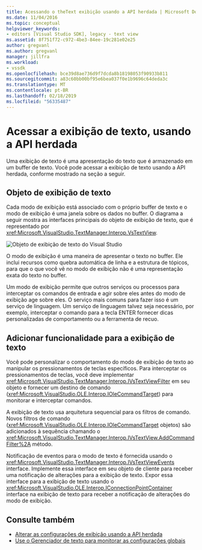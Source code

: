 ```yaml
---
title: Acessando o theText exibição usando a API herdada | Microsoft Docs
ms.date: 11/04/2016
ms.topic: conceptual
helpviewer_keywords:
- editors [Visual Studio SDK], legacy - text view
ms.assetid: 8f751f72-c972-4be3-84ee-19c281e02e25
author: gregvanl
ms.author: gregvanl
manager: jillfra
ms.workload:
- vssdk
ms.openlocfilehash: bce39d8ae736d9f7dcda8b18198053f90933b811
ms.sourcegitcommit: a83c60bb00bf95e6bea037f0e1b9696c64deda3c
ms.translationtype: MT
ms.contentlocale: pt-BR
ms.lasthandoff: 02/18/2019
ms.locfileid: "56335487"
---
```

# <a name="access-the-text-view-by-using-the-legacy-api"></a>Acessar a exibição de texto, usando a API herdada
Uma exibição de texto é uma apresentação do texto que é armazenado em um buffer de texto. Você pode acessar a exibição de texto usando a API herdada, conforme mostrado na seção a seguir.

## <a name="text-view-object"></a>Objeto de exibição de texto
 Cada modo de exibição está associado com o próprio buffer de texto e o modo de exibição é uma janela sobre os dados no buffer. O diagrama a seguir mostra as interfaces principais do objeto de exibição de texto, que é representado por <xref:Microsoft.VisualStudio.TextManager.Interop.VsTextView>.

 ![Objeto de exibição de texto do Visual Studio](../extensibility/media/vstextview.gif)

 O modo de exibição é uma maneira de apresentar o texto no buffer. Ele inclui recursos como quebra automática de linha e a estrutura de tópicos, para que o que você vê no modo de exibição não é uma representação exata do texto no buffer.

 Um modo de exibição permite que outros serviços ou processos para interceptar os comandos de entrada e agir sobre eles antes do modo de exibição age sobre eles. O serviço mais comuns para fazer isso é um serviço de linguagem. Um serviço de linguagem talvez seja necessário, por exemplo, interceptar o comando para a tecla ENTER fornecer dicas personalizadas de comportamento ou a ferramenta de recuo.

## <a name="add-functionality-to-the-text-view"></a>Adicionar funcionalidade para a exibição de texto
 Você pode personalizar o comportamento do modo de exibição de texto ao manipular os pressionamentos de teclas específicos. Para interceptar os pressionamentos de teclas, você deve implementar <xref:Microsoft.VisualStudio.TextManager.Interop.IVsTextViewFilter> em seu objeto e fornecer um destino de comando (<xref:Microsoft.VisualStudio.OLE.Interop.IOleCommandTarget>) para monitorar e interceptar comandos.

 A exibição de texto usa arquitetura sequencial para os filtros de comando. Novos filtros de comando (<xref:Microsoft.VisualStudio.OLE.Interop.IOleCommandTarget> objetos) são adicionados à sequência chamando o <xref:Microsoft.VisualStudio.TextManager.Interop.IVsTextView.AddCommandFilter%2A> método.

 Notificação de eventos para o modo de texto é fornecida usando o <xref:Microsoft.VisualStudio.TextManager.Interop.IVsTextViewEvents> interface. Implemente essa interface em seu objeto de cliente para receber uma notificação de alterações para a exibição de texto. Expor essa interface para a exibição de texto usando o <xref:Microsoft.VisualStudio.OLE.Interop.IConnectionPointContainer> interface na exibição de texto para receber a notificação de alterações do modo de exibição.

## <a name="see-also"></a>Consulte também

- [Alterar as configurações de exibição usando a API herdada](../extensibility/changing-view-settings-by-using-the-legacy-api.md)
- [Use o Gerenciador de texto para monitorar as configurações globais](../extensibility/using-the-text-manager-to-monitor-global-settings.md)